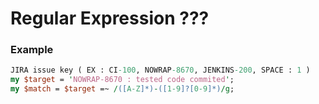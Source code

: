 # Regular Expression ???

### Example
```perl
JIRA issue key ( EX : CI-100, NOWRAP-8670, JENKINS-200, SPACE : 1 )
my $target = 'NOWRAP-8670 : tested code commited';
my $match = $target =~ /([A-Z]*)-([1-9]?[0-9]*)/g;
```
